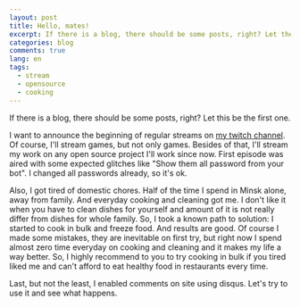 ```yaml
---
layout: post
title: Hello, mates!
excerpt: If there is a blog, there should be some posts, right? Let the first one be about streaming and food.
categories: blog
comments: true
lang: en
tags:
  - stream
  - opensource
  - cooking
---
```


If there is a blog, there should be some posts, right? Let this be the first one.

I want to announce the beginning of regular streams on [my twitch channel](https://go.twitch.tv/aensidhe/). Of course, I'll stream games, but not only games. Besides of that, I'll stream my work on any open source project I'll work since now. First episode was aired with some expected glitches like "Show them all password from your bot". I changed all passwords already, so it's ok.

Also, I got tired of domestic chores. Half of the time I spend in Minsk alone, away from family. And everyday cooking and cleaning got me. I don't like it when you have to clean dishes for yourself and amount of it is not really differ from dishes for whole family. So, I took a known path to solution: I started to cook in bulk and freeze food. And results are good. Of course I made some mistakes, they are inevitable on first try, but right now I spend almost zero time everyday on cooking and cleaning and it makes my life a way better. So, I highly recommend to you to try cooking in bulk if you tired liked me and can't afford to eat healthy food in restaurants every time.

Last, but not the least, I enabled comments on site using disqus. Let's try to use it and see what happens.
